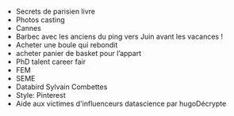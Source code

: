 - Secrets de parisien livre
- Photos casting 
- Cannes 
- Barbec avec les anciens du ping vers Juin avant les vacances ! 
- Acheter une boule qui rebondit
- acheter panier de basket pour l’appart 
- PhD talent career fair
- FEM 
- SEME
- Databird Sylvain Combettes
- Style: Pinterest 
- Aide aux victimes d'influenceurs datascience par hugoDécrypte
